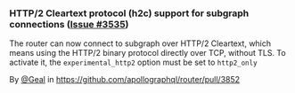 ### HTTP/2 Cleartext protocol (h2c) support for subgraph connections ([Issue #3535](https://github.com/apollographql/router/issues/3535))

The router can now connect to subgraph over HTTP/2 Cleartext, which means using the HTTP/2 binary protocol directly over TCP, without TLS. To activate it, the `experimental_http2` option must be set to `http2_only`

By [@Geal](https://github.com/Geal) in https://github.com/apollographql/router/pull/3852